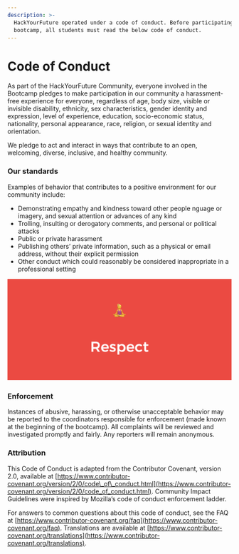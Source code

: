 ```yaml
---
description: >-
  HackYourFuture operated under a code of conduct. Before participating to the
  bootcamp, all students must read the below code of conduct.
---
```


# Code of Conduct

As part of the HackYourFuture Community, everyone involved in the Bootcamp pledges to make participation in our community a harassment-free experience for everyone, regardless of age, body size, visible or invisible disability, ethnicity, sex characteristics, gender identity and expression, level of experience, education, socio-economic status, nationality, personal appearance, race, religion, or sexual identity and orientation.

We pledge to act and interact in ways that contribute to an open, welcoming, diverse, inclusive, and healthy community.

### Our standards

Examples of behavior that contributes to a positive environment for our community include: 

* Demonstrating empathy and kindness toward other people nguage or imagery, and sexual attention or advances of any kind
* Trolling, insulting or derogatory comments, and personal or political attacks
* Public or private harassment
* Publishing others’ private information, such as a physical or email address, without their explicit permission
* Other conduct which could reasonably be considered inappropriate in a professional setting   

![](../../.gitbook/assets/respect.png)

### Enforcement

Instances of abusive, harassing, or otherwise unacceptable behavior may be reported to the coordinators responsible for enforcement \(made known at the beginning of the bootcamp\). All complaints will be reviewed and investigated promptly and fairly. Any reporters will remain anonymous.

### Attribution

This Code of Conduct is adapted from the Contributor Covenant, version 2.0, available at [https://www.contributor-covenant.org/version/2/0/code\_of\_conduct.html](https://www.contributor-covenant.org/version/2/0/code_of_conduct.html). Community Impact Guidelines were inspired by Mozilla’s code of conduct enforcement ladder.

For answers to common questions about this code of conduct, see the FAQ at [https://www.contributor-covenant.org/faq](https://www.contributor-covenant.org/faq). Translations are available at [https://www.contributor-covenant.org/translations](https://www.contributor-covenant.org/translations).

